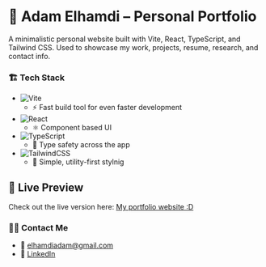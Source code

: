 # 📌 Adam Elhamdi – Personal Portfolio

A minimalistic personal website built with Vite, React, TypeScript, and Tailwind CSS. Used to showcase my work, projects, resume, research, and contact info.

### 🏗️ Tech Stack

* ![Vite](https://img.shields.io/badge/Vite-646CFF?logo=vite&logoColor=white)
  * ⚡️ Fast build tool for even faster development
* ![React](https://img.shields.io/badge/React-20232A?logo=react&logoColor=61DAFB)
  * ⚛️ Component based UI
* ![TypeScript](https://img.shields.io/badge/TypeScript-007ACC?logo=typescript&logoColor=white)
  * 🧠 Type safety across the app
* ![TailwindCSS](https://img.shields.io/badge/TailwindCSS-38B2AC?logo=tailwindcss&logoColor=white)
  * 💨 Simple, utility-first stylnig

## **🚀 Live Preview**

Check out the live version here: [My portfolio website :D](https://meatwadspooods.github.io/personal-portfolio/)

### **🙋‍♂️ Contact Me**

* 📧 elhamdiadam@gmail.com
* 💼 [LinkedIn](www.linkedin.com/in/adamelhamdi)
